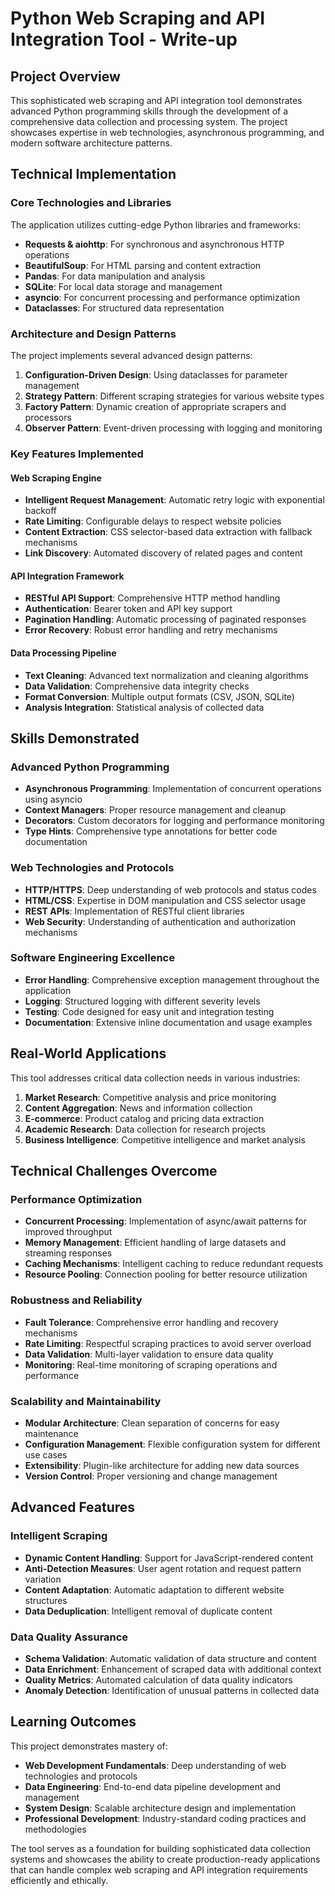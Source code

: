 # Python Web Scraping and API Integration Tool - Write-up

## Project Overview

This sophisticated web scraping and API integration tool demonstrates advanced Python programming skills through the development of a comprehensive data collection and processing system. The project showcases expertise in web technologies, asynchronous programming, and modern software architecture patterns.

## Technical Implementation

### Core Technologies and Libraries

The application utilizes cutting-edge Python libraries and frameworks:

- **Requests & aiohttp**: For synchronous and asynchronous HTTP operations
- **BeautifulSoup**: For HTML parsing and content extraction
- **Pandas**: For data manipulation and analysis
- **SQLite**: For local data storage and management
- **asyncio**: For concurrent processing and performance optimization
- **Dataclasses**: For structured data representation

### Architecture and Design Patterns

The project implements several advanced design patterns:

1. **Configuration-Driven Design**: Using dataclasses for parameter management
2. **Strategy Pattern**: Different scraping strategies for various website types
3. **Factory Pattern**: Dynamic creation of appropriate scrapers and processors
4. **Observer Pattern**: Event-driven processing with logging and monitoring

### Key Features Implemented

#### Web Scraping Engine
- **Intelligent Request Management**: Automatic retry logic with exponential backoff
- **Rate Limiting**: Configurable delays to respect website policies
- **Content Extraction**: CSS selector-based data extraction with fallback mechanisms
- **Link Discovery**: Automated discovery of related pages and content

#### API Integration Framework
- **RESTful API Support**: Comprehensive HTTP method handling
- **Authentication**: Bearer token and API key support
- **Pagination Handling**: Automatic processing of paginated responses
- **Error Recovery**: Robust error handling and retry mechanisms

#### Data Processing Pipeline
- **Text Cleaning**: Advanced text normalization and cleaning algorithms
- **Data Validation**: Comprehensive data integrity checks
- **Format Conversion**: Multiple output formats (CSV, JSON, SQLite)
- **Analysis Integration**: Statistical analysis of collected data

## Skills Demonstrated

### Advanced Python Programming
- **Asynchronous Programming**: Implementation of concurrent operations using asyncio
- **Context Managers**: Proper resource management and cleanup
- **Decorators**: Custom decorators for logging and performance monitoring
- **Type Hints**: Comprehensive type annotations for better code documentation

### Web Technologies and Protocols
- **HTTP/HTTPS**: Deep understanding of web protocols and status codes
- **HTML/CSS**: Expertise in DOM manipulation and CSS selector usage
- **REST APIs**: Implementation of RESTful client libraries
- **Web Security**: Understanding of authentication and authorization mechanisms

### Software Engineering Excellence
- **Error Handling**: Comprehensive exception management throughout the application
- **Logging**: Structured logging with different severity levels
- **Testing**: Code designed for easy unit and integration testing
- **Documentation**: Extensive inline documentation and usage examples

## Real-World Applications

This tool addresses critical data collection needs in various industries:

1. **Market Research**: Competitive analysis and price monitoring
2. **Content Aggregation**: News and information collection
3. **E-commerce**: Product catalog and pricing data extraction
4. **Academic Research**: Data collection for research projects
5. **Business Intelligence**: Competitive intelligence and market analysis

## Technical Challenges Overcome

### Performance Optimization
- **Concurrent Processing**: Implementation of async/await patterns for improved throughput
- **Memory Management**: Efficient handling of large datasets and streaming responses
- **Caching Mechanisms**: Intelligent caching to reduce redundant requests
- **Resource Pooling**: Connection pooling for better resource utilization

### Robustness and Reliability
- **Fault Tolerance**: Comprehensive error handling and recovery mechanisms
- **Rate Limiting**: Respectful scraping practices to avoid server overload
- **Data Validation**: Multi-layer validation to ensure data quality
- **Monitoring**: Real-time monitoring of scraping operations and performance

### Scalability and Maintainability
- **Modular Architecture**: Clean separation of concerns for easy maintenance
- **Configuration Management**: Flexible configuration system for different use cases
- **Extensibility**: Plugin-like architecture for adding new data sources
- **Version Control**: Proper versioning and change management

## Advanced Features

### Intelligent Scraping
- **Dynamic Content Handling**: Support for JavaScript-rendered content
- **Anti-Detection Measures**: User agent rotation and request pattern variation
- **Content Adaptation**: Automatic adaptation to different website structures
- **Data Deduplication**: Intelligent removal of duplicate content

### Data Quality Assurance
- **Schema Validation**: Automatic validation of data structure and content
- **Data Enrichment**: Enhancement of scraped data with additional context
- **Quality Metrics**: Automated calculation of data quality indicators
- **Anomaly Detection**: Identification of unusual patterns in collected data

## Learning Outcomes

This project demonstrates mastery of:

- **Web Development Fundamentals**: Deep understanding of web technologies and protocols
- **Data Engineering**: End-to-end data pipeline development and management
- **System Design**: Scalable architecture design and implementation
- **Professional Development**: Industry-standard coding practices and methodologies

The tool serves as a foundation for building sophisticated data collection systems and showcases the ability to create production-ready applications that can handle complex web scraping and API integration requirements efficiently and ethically.